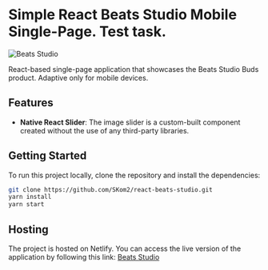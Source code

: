 # Simple React Beats Studio Mobile Single-Page. Test task.

![Beats Studio](https://github.com/SKom2/react-beats-studio/assets/103752057/1a397cf1-59a2-4c13-8d5c-37db73949943)


React-based single-page application that showcases the Beats Studio Buds product. Adaptive only for mobile devices. 

## Features

- **Native React Slider**: The image slider is a custom-built component created without the use of any third-party libraries. 

## Getting Started

To run this project locally, clone the repository and install the dependencies:

```bash
git clone https://github.com/SKom2/react-beats-studio.git
yarn install
yarn start
```

## Hosting

The project is hosted on Netlify. You can access the live version of the application by following this link: [Beats Studio](https://main--deluxe-torrone-f51604.netlify.app/)

